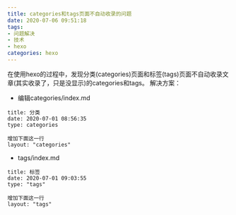 ```yaml
---
title: categories和tags页面不自动收录的问题
date: 2020-07-06 09:51:18
tags: 
- 问题解决
- 技术
- hexo
categories: hexo
---
```


在使用hexo的过程中，发现分类(categories)页面和标签(tags)页面不自动收录文章(其实收录了，只是没显示)的categories和tags。
解决方案：
* 编辑categories/index.md
```
title: 分类
date: 2020-07-01 08:56:35
type: categories

增加下面这一行
layout: "categories"
```
* tags/index.md
```
title: 标签
date: 2020-07-01 09:03:55
type: "tags"

增加下面这一行
layout: "tags"
```

